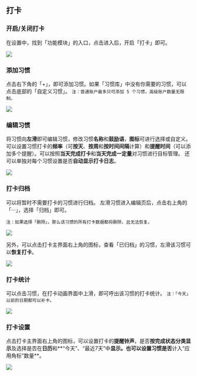 ## 打卡

### 开启/关闭打卡

在设置中，找到「功能模块」的入口，点击进入后，开启「打卡」即可。

![](../images/android/habit/show.png)

### 添加习惯

点击右下角的「+」，即可添加习惯。如果「习惯库」中没有你需要的习惯，可以点击底部的「自定义习惯」。
`注：普通账户最多只可添加 5 个习惯，高级账户数量无限制。`

![](../images/android/habit/add.png)

### 编辑习惯

将习惯向**左滑**即可编辑习惯，修改习惯**名称**和**鼓励语**，**图标**可进行选择或自定义。
可以设置习惯打卡的**频率**（可**按天**、**按周**和**按时间间隔**计算）和**提醒时间**（可以添加多个提醒）。可以按照**当天完成打卡**和**当天完成一定量**对习惯进行目标管理。
还可以单独对每个习惯设置是否**自动显示打卡日志**。


![](../images/android/habit/edit.png)

### 打卡归档

可以将暂时不需要打卡的习惯进行归档。
左滑习惯进入编辑页后，点击右上角的「···」，选择「归档」即可。

`注：如果选择「删除」，那么该习惯的所有打卡数据都将删除，且无法恢复。`

![](../images/android/habit/archive1.png)

另外，可以点击打卡主界面右上角的图标，查看「已归档」的习惯，左滑该习惯可以**恢复打卡**。

![](../images/android/habit/archive2.png)

### 打卡统计

可以点击习惯，在打卡动画界面中上滑，即可呼出该习惯的打卡统计。
`注：「今天」以前的日期都可以补卡。`

![](../images/android/habit/statistics.png)

### 打卡设置

点击打卡主界面右上角的图标，可以设置打卡的**提醒铃声**，是否**按完成状态分类显示**及选择是否在**日历**和**“今天”、“最近7天”中**显示。也可以设置习惯是否**计入“应用角标”数量**。

![](../images/android/habit/settings.png)